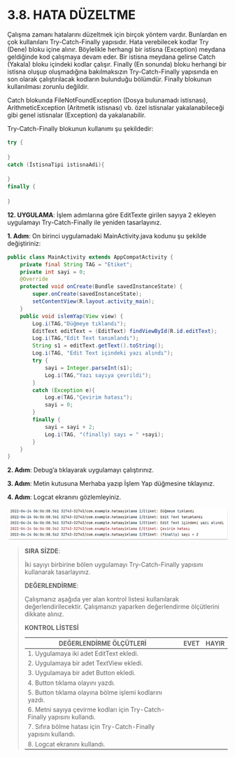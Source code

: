# 3.8. HATA DÜZELTME

Çalışma zamanı hatalarını düzeltmek için birçok yöntem vardır. Bunlardan en çok kullanılanı Try-Catch-Finally yapısıdır. Hata verebilecek kodlar Try (Dene) bloku içine alınır. Böylelikle herhangi bir istisna (Exception) meydana geldiğinde kod çalışmaya devam eder. Bir istisna meydana gelirse Catch (Yakala) bloku içindeki kodlar çalışır. Finally (En sonunda) bloku herhangi bir istisna oluşup oluşmadığına bakılmaksızın Try-Catch-Finally yapısında en son olarak çalıştırılacak kodların bulunduğu bölümdür. Finally blokunun kullanılması zorunlu değildir.

Catch blokunda FileNotFoundException (Dosya bulunamadı istisnası), ArithmeticException (Aritmetik istisnası) vb. özel istisnalar yakalanabileceği gibi genel istisnalar (Exception) da yakalanabilir. 

Try-Catch-Finally blokunun kullanımı şu şekildedir:

```java
try {

}
catch (İstisnaTipi istisnaAdi){

}
finally {

}
```

**12. UYGULAMA**: İşlem adımlarına göre EditTexte girilen sayıya 2 ekleyen uygulamayı Try-Catch-Finally ile yeniden tasarlayınız.

**1. Adım**: On birinci uygulamadaki MainActivity.java kodunu şu şekilde değiştiriniz:

```java
public class MainActivity extends AppCompatActivity {
    private final String TAG = "Etiket";
    private int sayi = 0;
    @Override
    protected void onCreate(Bundle savedInstanceState) {
        super.onCreate(savedInstanceState);
        setContentView(R.layout.activity_main);
    }
    public void islemYap(View view) {
        Log.i(TAG,"Düğmeye tıklandı");
        EditText editText = (EditText) findViewById(R.id.editText);
        Log.i(TAG,"Edit Text tanımlandı");
        String s1 = editText.getText().toString();
        Log.i(TAG, "Edit Text içindeki yazı alındı");
        try {
            sayi = Integer.parseInt(s1);
            Log.i(TAG,"Yazı sayıya çevrildi");
        }
        catch (Exception e){
            Log.e(TAG,"Çevirim hatası");
            sayi = 0;
        }
        finally {
            sayi = sayi + 2;
            Log.i(TAG, "(finally) sayı = " +sayi);
        }
    }
}
```

**2. Adım**: Debug’a tıklayarak uygulamayı çalıştırınız.

**3. Adım**: Metin kutusuna Merhaba yazıp İşlem Yap düğmesine tıklayınız.

**4. Adım**: Logcat ekranını gözlemleyiniz.

![Logcat gözlem](./temel-komutlar/logcat-gozlem.png)

>**SIRA SİZDE**:
>
>İki sayıyı birbirine bölen uygulamayı Try-Catch-Finally yapısını kullanarak tasarlayınız.
>
>**DEĞERLENDİRME**:
>
>Çalışmanız aşağıda yer alan kontrol listesi kullanılarak değerlendirilecektir. Çalışmanızı yaparken değerlendirme ölçütlerini dikkate alınız.
>
>**KONTROL LİSTESİ**
>
>| DEĞERLENDİRME ÖLÇÜTLERİ                                                   | EVET | HAYIR |
>| ------------------------------------------------------------------------- | ---- | ----- |
>| 1. Uygulamaya iki adet EditText ekledi.                                   |
>| 2. Uygulamaya bir adet TextView ekledi.                                   |
>| 3. Uygulamaya bir adet Button ekledi.                                     |
>| 4. Button tıklama olayını yazdı.                                          |
>| 5. Button tıklama olayına bölme işlemi kodlarını yazdı.                   |
>| 6. Metni sayıya çevirme kodları için Try-Catch-Finally yapısını kullandı. |
>| 7. Sıfıra bölme hatası için Try-Catch-Finally yapısını kullandı.          |
>| 8. Logcat ekranını kullandı.                                              |
